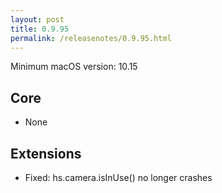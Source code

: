 ```yaml
---
layout: post
title: 0.9.95
permalink: /releasenotes/0.9.95.html
---
```


Minimum macOS version: 10.15

## Core

  * None

## Extensions

  * Fixed: hs.camera.isInUse() no longer crashes
